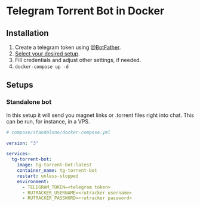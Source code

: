 # Telegram Torrent Bot in Docker

## Installation
1. Create a telegram token using [@BotFather](https://t.me/BotFather).
2. [Select your desired setup](#setups).
3. Fill credentials and adjust other settings, if needed.
4. `docker-compose up -d`

<h2 id="setups">Setups</h3>

### Standalone bot
In this setup it will send you magnet links or .torrent files right into chat.
This can be run, for instance, in a VPS.
```yaml
# compose/standalone/docker-compose.yml

version: "3"

services:
  tg-torrent-bot:
    image: tg-torrent-bot:latest
    container_name: tg-torrent-bot
    restart: unless-stopped
    environment:
      - TELEGRAM_TOKEN=<telegram token>
      - RUTRACKER_USERNAME=<rutracker username>
      - RUTRACKER_PASSWORD=<rutracker password>

```
